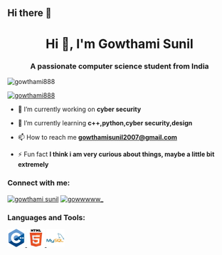 ## Hi there 👋

<h1 align="center">Hi 👋, I'm Gowthami Sunil</h1>
<h3 align="center">A passionate computer science student from India</h3>

<p align="left"> <img src="https://komarev.com/ghpvc/?username=gowthami888&label=Profile%20views&color=0e75b6&style=flat" alt="gowthami888" /> </p>

<p align="left"> <a href="https://github.com/ryo-ma/github-profile-trophy"><img src="https://github-profile-trophy.vercel.app/?username=gowthami888" alt="gowthami888" /></a> </p>

- 🔭 I’m currently working on **cyber security**

- 🌱 I’m currently learning **c++,python,cyber security,design**

- 📫 How to reach me **gowthamisunil2007@gmail.com**

- ⚡ Fun fact **I think i am very curious about things, maybe a little bit extremely**

<h3 align="left">Connect with me:</h3>
<p align="left">
<a href="https://linkedin.com/in/gowthami sunil" target="blank"><img align="center" src="https://raw.githubusercontent.com/rahuldkjain/github-profile-readme-generator/master/src/images/icons/Social/linked-in-alt.svg" alt="gowthami sunil" height="30" width="40" /></a>
<a href="https://instagram.com/gowwwww_" target="blank"><img align="center" src="https://raw.githubusercontent.com/rahuldkjain/github-profile-readme-generator/master/src/images/icons/Social/instagram.svg" alt="gowwwww_" height="30" width="40" /></a>
</p>

<h3 align="left">Languages and Tools:</h3>
<p align="left"> <a href="https://www.w3schools.com/cpp/" target="_blank" rel="noreferrer"> <img src="https://raw.githubusercontent.com/devicons/devicon/master/icons/cplusplus/cplusplus-original.svg" alt="cplusplus" width="40" height="40"/> </a> <a href="https://www.w3.org/html/" target="_blank" rel="noreferrer"> <img src="https://raw.githubusercontent.com/devicons/devicon/master/icons/html5/html5-original-wordmark.svg" alt="html5" width="40" height="40"/> </a> <a href="https://www.mysql.com/" target="_blank" rel="noreferrer"> <img src="https://raw.githubusercontent.com/devicons/devicon/master/icons/mysql/mysql-original-wordmark.svg" alt="mysql" width="40" height="40"/> </a> </p>
<!--
**gowthami888/gowthami888** is a ✨ _special_ ✨ repository because its `README.md` (this file) appears on your GitHub profile.

Here are some ideas to get you started:

- 🔭 I’m currently working on ...
- 🌱 I’m currently learning ...
- 👯 I’m looking to collaborate on ...
- 🤔 I’m looking for help with ...
- 💬 Ask me about ...
- 📫 How to reach me: ...
- 😄 Pronouns: ...
- ⚡ Fun fact: ...
-->
